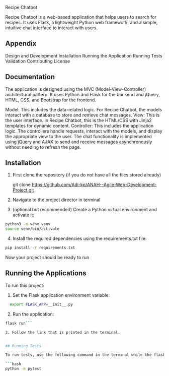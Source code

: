 Recipe Chatbot

Recipe Chatbot is a web-based application that helps users to search for recipes. It uses Flask, a lightweight Python web framework, and a simple, intuitive chat interface to interact with users.

## Appendix

Design and Development
Installation
Running the Application
Running Tests
Validation
Contributing
License

## Documentation

The application is designed using the MVC (Model-View-Controller) architectural pattern. It uses Python and Flask for the backend and jQuery, HTML, CSS, and Bootstrap for the frontend.

Model: This includes the data-related logic. For Recipe Chatbot, the models interact with a database to store and retrieve chat messages.
View: This is the user interface. In Recipe Chatbot, this is the HTML/CSS with Jinja2 templates for dynamic content.
Controller: This includes the application logic. The controllers handle requests, interact with the models, and display the appropriate view to the user.
The chat functionality is implemented using jQuery and AJAX to send and receive messages asynchronously without needing to refresh the page.

## Installation

1. First clone the repository (if you do not have all the files stored already)

    git clone https://github.com/Adi-kp/ANAH--Agile-Web-Development-Project.git


2. Navigate to the project director in terminal

3. (optional but recommended) Create a Python virtual environment and activate it:
```bash
python3 -m venv venv
source venv/bin/activate
```

4. Install the required dependencies using the requirements.txt file:

```bash
pip install -r requirements.txt
```

Now your project should be ready to run
    
## Running the Applications

To run this project:

1. Set the Flask application environment variable:

```bash
  export FLASK_APP=__init__.py
```

2. Run the application:
```bash
flask run```

3. Follow the link that is printed in the terminal.


## Running Tests

To run tests, use the following command in the terminal while the flask app is running:

```bash
python -m pytest
```

